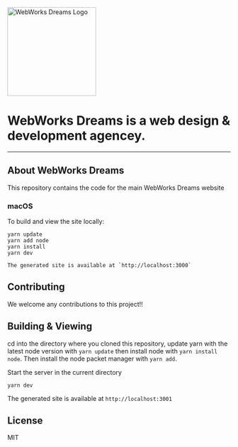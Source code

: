 <div>
  <img alt="WebWorks Dreams Logo" src="https://www.webworksdreams.com/_next/static/media/WWD.2.76100857.svg" width="200px">
</div>

# WebWorks Dreams is a web design & development agencey. 

<hr />

## About WebWorks Dreams
This repository contains the code for the main WebWorks Dreams website

### macOS

To build and view the site locally:

    yarn update
    yarn add node
    yarn install
    yarn dev

    The generated site is available at `http://localhost:3000`

## Contributing
We welcome any contributions to this project!!

## Building & Viewing ##

cd into the directory where you cloned this repository, update yarn with the latest node version with `yarn update` then install node with `yarn install node`. Then install the node packet manager with `yarn add`.

Start the server in the current directory

    yarn dev

The generated site is available at `http://localhost:3001`

## License
MIT